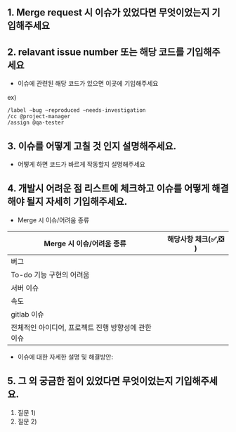 ## 1. Merge request 시 이슈가 있었다면 무엇이었는지 기입해주세요


## 2. relavant issue number 또는 해당 코드를 기입해주세요

- 이슈에 관련된 해당 코드가 있으면 이곳에 기입해주세요 

ex) 
```
/label ~bug ~reproduced ~needs-investigation
/cc @project-manager
/assign @qa-tester
```


## 3. 이슈를 어떻게 고칠 것 인지 설명해주세요.

- 어떻게 하면 코드가 바르게 작동할지 설명해주세요


## 4. 개발시 어려운 점 리스트에 체크하고 이슈를 어떻게 해결해야 될지 자세히 기입해주세요.

- Merge 시 이슈/어려움 종류 

| Merge 시 이슈/어려움 종류 | 해당사항 체크(✅,❎ ) |
| ------ | ------ |
| 버그 |  |
| To-do 기능 구현의 어려움 |  |
| 서버 이슈 |  |
| 속도 |  |
| gitlab 이슈 |  |
| 전체적인 아이디어, 프로젝트 진행 방향성에 관한 이슈 |  |

- 이슈에 대한 자세한 설명 및 해결방안:



## 5. 그 외 궁금한 점이 있었다면 무엇이었는지 기입해주세요.

1. 질문 1)
2. 질문 2)










